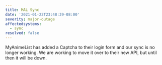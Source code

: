 ```yaml
---
title: MAL Sync
date: '2021-01-22T23:48:39-08:00'
severity: major-outage
affectedsystems:
  - sync
resolved: false
---
```

MyAnimeList has added a Captcha to their login form and our sync is no longer
working. We are working to move it over to their new API, but until then it will
be down.

<!--- language code: en -->
